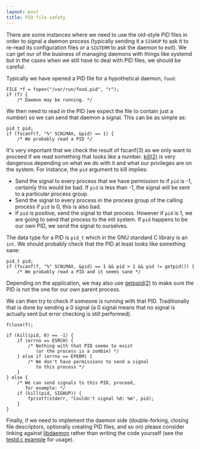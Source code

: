 ```yaml
---
layout: post
title: PID file safety
---
```


There are some instances where we need to use the old-style PID files in order
to signal a daemon process (typically sending it a `SIGHUP` to ask it to
re-read its configuration files or a `SIGTERM` to ask the daemon to exit). We
can get our of the business of managing daemons with things like systemd but in
the cases when we still have to deal with PID files, we should be careful.

Typically we have opened a PID file for a hypothetical daemon, `food`:

    FILE *f = fopen("/var/run/food.pid", "r");
    if (f) {
        /* Daemon may be running. */

We then need to read in the PID (we expect the file to contain just a number)
so we can send that daemon a signal.  This can be as simple as:

    pid_t pid;
    if (fscanf(f, "%" SCNiMAX, &pid) == 1) {
        /* We probably read a PID */

It's very important that we check the result of fscanf(3) as we only want to
proceed if we read something that looks like a number. [kill(2)](http://man7.org/linux/man-pages/man2/kill.2.html) is very
dangerous depending on what we do with it and what our privileges are on the
system.  For instance, the `pid` argument to kill implies:

* Send the signal to every process that we have permission to if `pid` is -1, certainly this would be bad.  If `pid` is less than -1, the signal will be sent to a particular process group.
* Send the signal to every process in the process group of the calling process if `pid` is 0, this is also bad.
* If `pid` is positive, send the signal to that process.  However if `pid` is 1, we are going to send that process to the init system. If `pid` happens to be our own PID, we send the signal to ourselves.

The data type for a PID is `pid_t` which in the GNU standard C library is an
`int`. We should probably check that the PID at least looks like something
sane:

    pid_t pid;
    if (fscanf(f, "%" SCNiMAX, &pid) == 1 && pid > 1 && pid != getpid()) {
        /* We probably read a PID and it seems sane */

Depending on the application, we may also use [getppid(2)](http://man7.org/linux/man-pages/man2/getpid.2.html) to make sure the PID is not the one for our own parent process.

We can then try to check if someone is running with that PID.  Traditionally
that is done by sending a 0 signal (a 0 signal means that no signal is actually
sent but error checking is still performed).

    fclose(f);
    
    if (kill(pid, 0) == -1) {
        if (errno == ESRCH) {
            /* Nothing with that PID seems to exist
               (or the process is a zombie) */
        } else if (errno == EPERM) {
            /* We don't have permissions to send a signal
               to this process */
        }
    } else {
        /* We can send signals to this PID, proceed,
           for example: */
        if (kill(pid, SIGHUP)) {
            fprintf(stderr, "Couldn't signal %d: %m", pid);
        }
    }

Finally, if we need to implement the daemon side (double-forking, closing file
descriptors, optionally creating PID files, and so on) please consider linking
against [libdaemon](http://0pointer.de/lennart/projects/libdaemon/) rather than
writing the code yourself (see the [testd.c example](http://0pointer.de/lennart/projects/libdaemon/reference/html/index.html) for usage).
